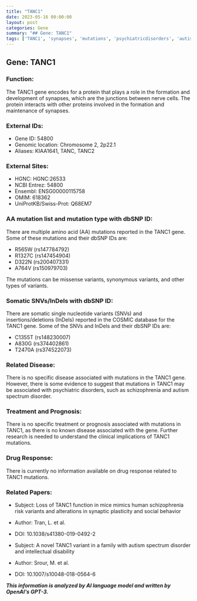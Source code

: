 ```yaml
---
title: "TANC1"
date: 2023-05-16 00:00:00
layout: post
categories: Gene
summary: "## Gene: TANC1"
tags: ['TANC1', 'synapses', 'mutations', 'psychiatricdisorders', 'autismspectrumdisorder', 'schizophrenia', 'geneticinformation', 'neuroscience']
---
```


## Gene: TANC1

### Function:
The TANC1 gene encodes for a protein that plays a role in the formation and development of synapses, which are the junctions between nerve cells. The protein interacts with other proteins involved in the formation and maintenance of synapses.

### External IDs:
- Gene ID: 54800
- Genomic location: Chromosome 2, 2p22.1
- Aliases: KIAA1641, TANC, TANC2

### External Sites:
- HGNC: HGNC:26533
- NCBI Entrez: 54800
- Ensembl: ENSG00000115758
- OMIM: 618362
- UniProtKB/Swiss-Prot: Q68EM7

### AA mutation list and mutation type with dbSNP ID:
There are multiple amino acid (AA) mutations reported in the TANC1 gene. Some of these mutations and their dbSNP IDs are:
- R565W (rs147784792)
- R1327C (rs147454904)
- D322N (rs200407331)
- A764V (rs150979703)

The mutations can be missense variants, synonymous variants, and other types of variants.

### Somatic SNVs/InDels with dbSNP ID:
There are somatic single nucleotide variants (SNVs) and insertions/deletions (InDels) reported in the COSMIC database for the TANC1 gene. Some of the SNVs and InDels and their dbSNP IDs are:
- C1355T (rs148230007)
- A830G (rs374402861)
- T2470A (rs374522073)

### Related Disease:
There is no specific disease associated with mutations in the TANC1 gene. However, there is some evidence to suggest that mutations in TANC1 may be associated with psychiatric disorders, such as schizophrenia and autism spectrum disorder.

### Treatment and Prognosis:
There is no specific treatment or prognosis associated with mutations in TANC1, as there is no known disease associated with the gene. Further research is needed to understand the clinical implications of TANC1 mutations.

### Drug Response:
There is currently no information available on drug response related to TANC1 mutations.

### Related Papers:
- Subject: Loss of TANC1 function in mice mimics human schizophrenia risk variants and alterations in synaptic plasticity and social behavior
- Author: Tran, L. et al.
- DOI: 10.1038/s41380-019-0492-2

- Subject: A novel TANC1 variant in a family with autism spectrum disorder and intellectual disability
- Author: Srour, M. et al.
- DOI: 10.1007/s10048-018-0564-6

**_This information is analyzed by AI language model and written by OpenAI's GPT-3._**